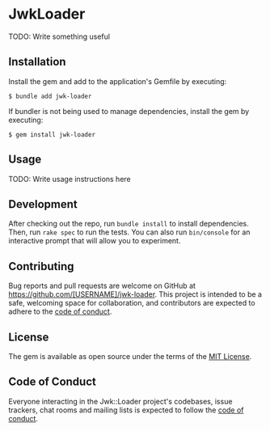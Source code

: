# JwkLoader

TODO: Write something useful

## Installation

Install the gem and add to the application's Gemfile by executing:

    $ bundle add jwk-loader

If bundler is not being used to manage dependencies, install the gem by executing:

    $ gem install jwk-loader

## Usage

TODO: Write usage instructions here

## Development

After checking out the repo, run `bundle install` to install dependencies. Then, run `rake spec` to run the tests. You can also run `bin/console` for an interactive prompt that will allow you to experiment.

## Contributing

Bug reports and pull requests are welcome on GitHub at https://github.com/[USERNAME]/jwk-loader. This project is intended to be a safe, welcoming space for collaboration, and contributors are expected to adhere to the [code of conduct](https://github.com/[USERNAME]/jwk-loader/blob/main/CODE_OF_CONDUCT.md).

## License

The gem is available as open source under the terms of the [MIT License](https://opensource.org/licenses/MIT).

## Code of Conduct

Everyone interacting in the Jwk::Loader project's codebases, issue trackers, chat rooms and mailing lists is expected to follow the [code of conduct](https://github.com/abajubh/jwk-loader/blob/main/CODE_OF_CONDUCT.md).

